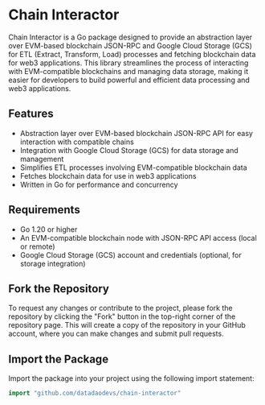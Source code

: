 # Chain Interactor

Chain Interactor is a Go package designed to provide an abstraction layer over EVM-based blockchain JSON-RPC and Google Cloud Storage (GCS) for ETL (Extract, Transform, Load) processes and fetching blockchain data for web3 applications. This library streamlines the process of interacting with EVM-compatible blockchains and managing data storage, making it easier for developers to build powerful and efficient data processing and web3 applications.

## Features

- Abstraction layer over EVM-based blockchain JSON-RPC API for easy interaction with compatible chains
- Integration with Google Cloud Storage (GCS) for data storage and management
- Simplifies ETL processes involving EVM-compatible blockchain data
- Fetches blockchain data for use in web3 applications
- Written in Go for performance and concurrency

## Requirements

- Go 1.20 or higher
- An EVM-compatible blockchain node with JSON-RPC API access (local or remote)
- Google Cloud Storage (GCS) account and credentials (optional, for storage integration)

## Fork the Repository

To request any changes or contribute to the project, please fork the repository by clicking the "Fork" button in the top-right corner of the repository page. This will create a copy of the repository in your GitHub account, where you can make changes and submit pull requests.

## Import the Package

Import the package into your project using the following import statement:

```go
import "github.com/datadaodevs/chain-interactor"
```
